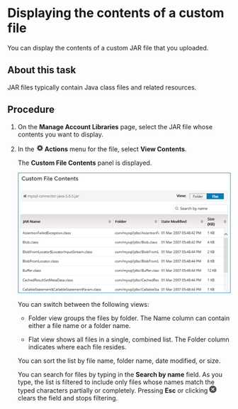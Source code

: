 # Displaying the contents of a custom file 

<head>
  <meta name="guidename" content="Platform"/>
  <meta name="context" content="GUID-827173ef-1974-4280-8dd7-4aeb7cda9f83"/>
</head>


You can display the contents of a custom JAR file that you uploaded.

## About this task

JAR files typically contain Java class files and related resources.

## Procedure

1.  On the **Manage Account Libraries** page, select the JAR file whose contents you want to display.

2.  In the **![Gear icon](Images/main-ic-gear-black-16_cdde83e4-a176-436a-86ca-1fe4937e3085.jpg) Actions** menu for the file, select **View Contents**.

    The **Custom File Contents** panel is displayed.



    ![Example showing a Custom File Contents](Images/setup-ps-custom-file-contents_5c2bb1d6-c74a-4ad0-9b44-56d6fb23f438.jpg)

    You can switch between the following views:

    -   Folder view groups the files by folder. The Name column can contain either a file name or a folder name.

    -   Flat view shows all files in a single, combined list. The Folder column indicates where each file resides.

    You can sort the list by file name, folder name, date modified, or size.

    You can search for files by typing in the **Search by name** field. As you type, the list is filtered to include only files whose names match the typed characters partially or completely. Pressing **Esc** or clicking ![Delete icon](Images/main-ic-x-white-in-gray-circle-16_0abafeee-d5e7-4888-9bfb-475b11b6d00f.jpg) clears the field and stops filtering.
